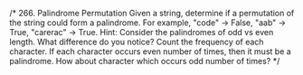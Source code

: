 /*
266. Palindrome Permutation
Given a string, determine if a permutation of the string could form a palindrome.
For example,
"code" -> False, "aab" -> True, "carerac" -> True.
Hint:
Consider the palindromes of odd vs even length. What difference do you notice?
Count the frequency of each character.
If each character occurs even number of times, then it must be a palindrome. How about character which occurs odd number of times?
*/